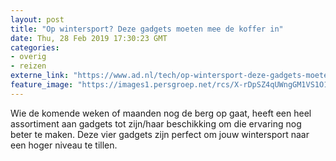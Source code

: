 ```yaml
---
layout: post
title: "Op wintersport? Deze gadgets moeten mee de koffer in"
date: Thu, 28 Feb 2019 17:30:23 GMT
categories: 
- overig 
- reizen 
externe_link: "https://www.ad.nl/tech/op-wintersport-deze-gadgets-moeten-mee-de-koffer-in~a62fc8df/"
feature_image: "https://images1.persgroep.net/rcs/X-rDpSZ4qUWngGM1VS1O1pH1u9Q/diocontent/53514845/_fitwidth/400/?appId=21791a8992982cd8da851550a453bd7f&quality=0.7"
---
```


Wie de komende weken of maanden nog de berg op gaat, heeft een heel assortiment aan gadgets tot zijn/haar beschikking om die ervaring nog beter te maken. Deze vier gadgets zijn perfect om jouw wintersport naar een hoger niveau te tillen.
